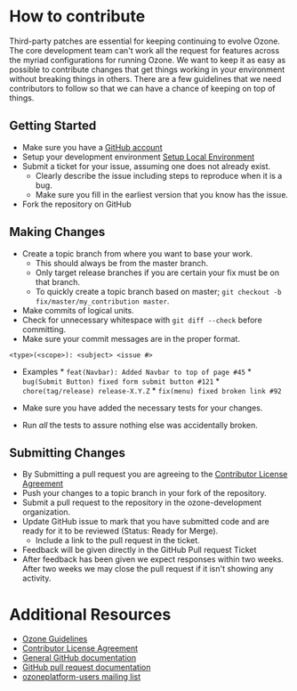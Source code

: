 # How to contribute

Third-party patches are essential for keeping continuing to evolve Ozone. The core development team can't 
work all the request for features across the myriad configurations for running
Ozone. We want to keep it as easy as possible to contribute changes that
get things working in your environment without breaking things in others. There are a few guidelines that we
need contributors to follow so that we can have a chance of keeping on top of things.

## Getting Started

* Make sure you have a [GitHub account](https://github.com/signup/free)
* Setup your development environment [Setup Local Environment](https://github.com/aml-development/ozp-documentation/wiki/Setup-Local-Environment)
* Submit a ticket for your issue, assuming one does not already exist.
  * Clearly describe the issue including steps to reproduce when it is a bug.
  * Make sure you fill in the earliest version that you know has the issue.
* Fork the repository on GitHub

## Making Changes

* Create a topic branch from where you want to base your work.
  * This should always be from the master branch.
  * Only target release branches if you are certain your fix must be on that
    branch.
  * To quickly create a topic branch based on master; `git checkout -b fix/master/my_contribution master`.
* Make commits of logical units.
* Check for unnecessary whitespace with `git diff --check` before committing.
* Make sure your commit messages are in the proper format.

```
<type>(<scope>): <subject> <issue #>
```
   * Examples
    * `feat(Navbar): Added Navbar to top of page #45` 
    * `bug(Submit Button) fixed form submit button #121`
    * `chore(tag/release) release-X.Y.Z` 
    * `fix(menu) fixed broken link #92`
    

* Make sure you have added the necessary tests for your changes.
* Run _all_ the tests to assure nothing else was accidentally broken.

## Submitting Changes

* By Submitting a pull request you are agreeing to the [Contributor License Agreement](https://github.com/ozone-development/ozp-documentation/blob/master/cla.md)
* Push your changes to a topic branch in your fork of the repository.
* Submit a pull request to the repository in the ozone-development organization.
* Update GitHub issue to mark that you have submitted code and are ready for it to be reviewed (Status: Ready for Merge).
  * Include a link to the pull request in the ticket.
* Feedback will be given directly in the GitHub Pull request Ticket
* After feedback has been given we expect responses within two weeks. After two
  weeks we may close the pull request if it isn't showing any activity.

# Additional Resources



* [Ozone Guidelines](https://github.com/ozone-development/ozp-documentation)
* [Contributor License Agreement](https://github.com/ozone-development/ozp-documentation/blob/master/cla.md)
* [General GitHub documentation](https://help.github.com/)
* [GitHub pull request documentation](https://help.github.com/send-pull-requests/)
* [ozoneplatform-users mailing list](https://groups.google.com/forum/#!forum/ozoneplatform-users)
